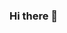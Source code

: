 ### Hi there 👋

<!--
백준 잔디 이미지로 보여주기
  <img src="http://mazandi.herokuapp.com/api?handle=thk98k&theme=warm"/>
-->


<!--
**taebong98/taebong98** is a ✨ _special_ ✨ repository because its `README.md` (this file) appears on your GitHub profile.

Here are some ideas to get you started:

- 🔭 I’m currently working on ...
- 🌱 I’m currently learning ...
- 👯 I’m looking to collaborate on ...
- 🤔 I’m looking for help with ...
- 💬 Ask me about ...
- 📫 How to reach me: ...
- 😄 Pronouns: ...
- ⚡ Fun fact: ...
-->
